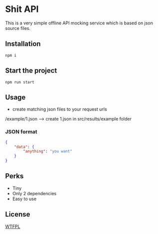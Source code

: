 # Shit API

This is a very simple offline API mocking service which is based on json source files.

## Installation

```shell
npm i
```

## Start the project

```shell
npm run start
```

## Usage
- create matching json files to your request urls

/example/1.json --> create 1.json in src/results/example folder
### JSON format
```json
{
    "data": {
        "anything": "you want"
    }
}
```

## Perks

- Tiny
- Only 2 dependencies
- Easy to use

## License

[WTFPL](http://www.wtfpl.net/)